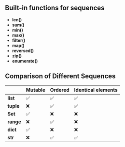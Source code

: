 ## **Built-in functions for sequences**

+ **len()**
+ **sum()**
+ **min()**
+ **max()**
+ **filter()**
+ **map()**
+ **reversed()**
+ **zip()**
+ **enumerate()**

## **Comparison of Different Sequences**

|           |Mutable|Ordered| Identical elements |
|-----------|------|-------|--------------------|
| **list**  |✅|✅| ✅                  |
| **tuple** |❌|✅| ✅                   |
| **Set**   |✅|❌|❌|
| **range** |❌|✅|❌|
| **dict**  |✅|❌|❌|
| **str**   |❌|✅|✅|